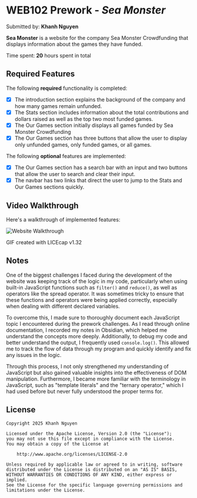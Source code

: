 # WEB102 Prework - *Sea Monster*

Submitted by: **Khanh Nguyen**

**Sea Monster** is a website for the company Sea Monster Crowdfunding that displays information about the games they have funded.

Time spent: **20** hours spent in total

## Required Features

The following **required** functionality is completed:

* [x] The introduction section explains the background of the company and how many games remain unfunded.
* [x] The Stats section includes information about the total contributions and dollars raised as well as the top two most funded games.
* [x] The Our Games section initially displays all games funded by Sea Monster Crowdfunding
* [x] The Our Games section has three buttons that allow the user to display only unfunded games, only funded games, or all games.

The following **optional** features are implemented:

* [x] The Our Games section has a search bar with an input and two buttons that allow the user to search and clear their input.
* [x] The navbar has two links that direct the user to jump to the Stats and Our Games sections quickly.

## Video Walkthrough

Here's a walkthrough of implemented features:

![Website Walkthrough](https://media0.giphy.com/media/v1.Y2lkPTc5MGI3NjExMzh1MGdpbzFxazVhMnNseW4yYzAwcTRwemphM2hpMHg1MW4wYTAwdyZlcD12MV9pbnRlcm5hbF9naWZfYnlfaWQmY3Q9Zw/cHuFxOU0gTshj9fPPa/giphy.gif)

<!-- Replace this with whatever GIF tool you used! -->
GIF created with LICEcap v1.32
<!-- Recommended tools:
[Kap](https://getkap.co/) for macOS
[ScreenToGif](https://www.screentogif.com/) for Windows
[peek](https://github.com/phw/peek) for Linux. -->

## Notes

One of the biggest challenges I faced during the development of the website was keeping track of the logic in my code, particularly when using built-in JavaScript functions such as `filter()` and `reduce()`, as well as operators like the spread operator. It was sometimes tricky to ensure that these functions and operators were being applied correctly, especially when dealing with different declared variables.

To overcome this, I made sure to thoroughly document each JavaScript topic I encountered during the prework challenges. As I read through online documentation, I recorded my notes in Obsidian, which helped me understand the concepts more deeply. Additionally, to debug my code and better understand the output, I frequently used `console.log()`. This allowed me to track the flow of data through my program and quickly identify and fix any issues in the logic.

Through this process, I not only strengthened my understanding of JavaScript but also gained valuable insights into the effectiveness of DOM manipulation. Furthermore, I became more familiar with the terminology in JavaScript, such as "template literals" and the "ternary operator," which I had used before but never fully understood the proper terms for.

## License

    Copyright 2025 Khanh Nguyen

    Licensed under the Apache License, Version 2.0 (the "License");
    you may not use this file except in compliance with the License.
    You may obtain a copy of the License at

        http://www.apache.org/licenses/LICENSE-2.0

    Unless required by applicable law or agreed to in writing, software
    distributed under the License is distributed on an "AS IS" BASIS,
    WITHOUT WARRANTIES OR CONDITIONS OF ANY KIND, either express or implied.
    See the License for the specific language governing permissions and
    limitations under the License.
